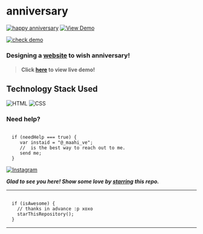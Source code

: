 # anniversary
 [![happy anniversary](https://img.shields.io/badge/Happy-Anniversary-dodgerblue.svg?style=for-the-badge)]() [![View Demo](https://img.shields.io/badge/View-Demo-teal.svg?style=for-the-badge)]( )

[![check demo](https://forthebadge.com/images/badges/its-not-a-lie-if-you-believe-it.svg)]()
### Designing a [website]( ) to wish anniversary!

> #### Click [here]( ) to view live demo!

## Technology Stack Used

![HTML](https://img.shields.io/badge/frontend-html-orange.svg?logo=html5&style=flat-square) 
![CSS](https://img.shields.io/badge/frontend-css-yellowgreen.svg?logo=css3&style=flat-square)


### Need help?

```

  if (needHelp === true) {
     var instaid = "@_maahi_ve";
     //  is the best way to reach out to me.
     send me;
  }

``` 
  [![Instagram](https://img.shields.io/static/v1.svg?label=follow&message=@_maahi_ve&color=grey&logo=instagram&style=flat&logoColor=white&colorA=critical)](https://www.instagram.com/__maahi__ve/#) 

***Glad to see you here! Show some love by [starring]( ) this repo.***

-----

```

  if (isAwesome) {
    // thanks in advance :p xoxo
    starThisRepository();
  }

```

******
